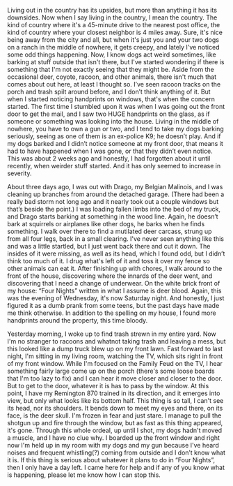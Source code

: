 


Living out in the country has its upsides, but more than anything it has its downsides. Now when I say living in the country, I mean the country. The kind of country where it's a 45-minute drive to the nearest post office, the kind of country where your closest neighbor is 4 miles away. Sure, it's nice being away from the city and all, but when it's just you and your two dogs on a ranch in the middle of nowhere, it gets creepy, and lately I've noticed some odd things happening. Now, I know dogs act weird sometimes, like barking at stuff outside that isn't there, but I've started wondering if there is something that I'm not exactly seeing that they might be. Aside from the occasional deer, coyote, racoon, and other animals, there isn't much that comes about out here, at least I thought so. I’ve seen racoon tracks on the porch and trash spilt around before, and I don’t think anything of it. But when I started noticing handprints on windows, that's when the concern started. The first time I stumbled upon it was when I was going out the front door to get the mail, and I saw two HUGE handprints on the glass, as if someone or something was looking into the house. Living in the middle of nowhere, you have to own a gun or two, and I tend to take my dogs barking seriously, seeing as one of them is an ex-police K9; he doesn’t play. And if my dogs barked and I didn’t notice someone at my front door, that means it had to have happened when I was gone, or that they didn’t even notice. This was about 2 weeks ago and honestly, I had forgotten about it until recently, when weirder stuff started. And it has only seemed to increase in severity.  

 

About three days ago, I was out with Drago, my Belgian Malinois, and I was cleaning up branches from around the detached garage. (There had been a really bad storm not long ago and it nearly took out a couple windows but that’s beside the point.) I was loading fallen limbs into the bed of my truck, and Drago starts barking at something in the wood line. Again, he doesn’t bark at squirrels or airplanes like other dogs, he barks when he finds something. I walk over there to find a mutilated deer carcass, strung up from all four legs, back in a small clearing. I've never seen anything like this and was a little startled, but I just went back there and cut it down. The insides of it were missing, as well as its head, which I found odd, but I didn’t think too much of it. I drug what's left of it and toss it over my fence so other animals can eat it. After finishing up with chores, I walk around to the front of the house, discovering where the innards of the deer went, and discovering that I need a change of underwear. On the white brick front of my house: “Four Nights” written in what I assume is deer blood. Again, this was the evening of Wednesday, it's now Saturday night. And honestly, I just figured it as a dumb prank from some teens, but the past days have made me think otherwise. In addition to the spelling on my house, I found more handprints around the property, this time bloody.  

 

Yesterday morning, I woke up to find trash strewn in my entire yard. Now I'm no stranger to racoons and whatnot taking trash and leaving a mess, but this looked like a dump truck blew up on my front lawn. Fast forward to last night, I'm sitting in my living room, watching the TV, which sits right in front of my front window. While I'm focused on the Family Feud on the TV, I hear something fairly large come up on the porch (there's some loose boards that I'm too lazy to fix) and I can hear it move closer and closer to the door. But to get to the door, whatever it is has to pass by the window. At this point, I have my Remington 870 trained in its direction, and it emerges into view, but only what looks like its bottom half. This thing is so tall, I can't see its head, nor its shoulders. It bends down to meet my eyes and there, on its face, is the deer skull. I'm frozen in fear and just stare. I manage to pull the shotgun up and fire through the window, but as fast as this thing appeared, it's gone. Through this whole ordeal, up until I shot, my dogs hadn't moved a muscle, and I have no clue why. I boarded up the front window and right now I'm held up in my room with my dogs and my gun because I've heard noises and frequent whistling(?) coming from outside and I don’t know what it is. If this thing is serious about whatever it plans to do in “Four Nights”, then I only have a day left. I came here for help and if any of you know what is happening, please let me know how I can stop this.